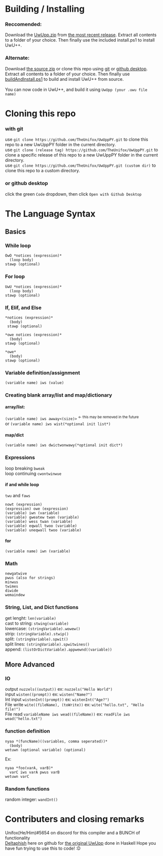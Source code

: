 # Building / Installing #
### Reccomended: ### 
Download the [UwUpp.zip](https://github.com/TheUnifox/UwUppPY/releases/download/v0.1.1/UwUpp.zip) from [the most recent release](https://github.com/TheUnifox/UwUppPY/releases). Extract all contents to a folder of your choice. Then finally use the included install.ps1 to install UwU++. 
### Alternate: ### 
Download [the source zip](https://github.com/TheUnifox/UwUppPY/archive/refs/heads/main.zip) or clone this repo using [git](https://github.com/TheUnifox/UwUppPY/edit/main/ReadMe.md#with-git) or [github desktop](https://github.com/TheUnifox/UwUppPY/edit/main/ReadMe.md#or-github-desktop). Extract all contents to a folder of your choice. Then finally use [buildAndInstall.ps1](/buildAndInstall.ps1) to build and install UwU++ from source.\
\
You can now code in UwU++, and build it using ```UwUpp (your .uwu file name)```

# Cloning this repo #
### with git ###
use `git clone https://github.com/TheUnifox/UwUppPY.git` to clone this repo to a new UwUppPY folder in the current directory.\
use `git clone (release tag) https://github.com/TheUnifox/UwUppPY.git` to clone a specific release of this repo to a new UwUppPY folder in the current directory.\
use `git clone https://github.com/TheUnifox/UwUppPY.git (custom dir)` to clone this repo to a custom directory.
### or github desktop ###
click the green `Code` dropdown, then click `Open with Github Desktop`

# The Language Syntax #
## Basics ##
### While loop ###
```
OwO *notices (expression)*
  (loop body)
stawp (optional)
```
### For loop ###
```
UwU *notices (expression)*
  (loop body)
stawp (optional)
```
### If, Elif, and Else ###
``` 
*notices (expression)*
  (body)
 stawp (optional)
 
*owe notices (expression)*
  (body)
stawp (optional)

*owe*
  (body)
stawp (optional)
```
### Variable definition/assignment ###
`(variable name) iws (value)`
### Creating blank array/list and map/dictionary ###
#### array/list: #### 
`(variable name) iws awway<(size)>` <sup> <- this may be removed in the future </sup>\
or `(variable name) iws wist(*optional init list*)`
#### map/dict ####
`(variable name) iws dwictwonwawy(*optional init dict*)`
### Expressions ###
loop breaking `bweak`\
loop continuing `cwontwinwue`
#### if and while loop ####
`twu` and `faws`
```
nowt (expression)
(expression) owe (expression)
(variable) iwn (variable)
(variable) gweatew twan (variable)
(variable) wess twan (variable)
(variable) eqwall twoo (variable)
(variable) uneqwall twoo (variable)
```
#### for ####
```
(variable name) iwn (variable)
```
### Math ###
```
newgatwive
pwus (also for strings)
minwus
twimes
diwide
wemaindew
```
### String, List, and Dict functions ###
get lenght: `len(variable)`\
cast to string: `stwing(variable)`\
lowercase: `(stringVariable).wowew()`\
strip: `(stringVariable).stwip()`\
split: `(stringVariable).spwit()`\
split lines: `(stringVariable).spwitwines()`\
append: `(listOrDictVariable).appwewnd((variable))`
## More Advanced ##
### IO ###
output `nuzzels((output))` ex: `nuzzels("Hello World")`\
input `wisten((prompt))` ex: `wisten("Name?")`\
Int input `wistenInt((prompt))` ex: `wistenInt("Age?")`\
File write `wite((fileName), (toWrite))` ex: `wite("hello.txt", "Hello file!")`\
File read `variableName iws wead((fileName))` ex: `readFile iws wead("hello.txt")`
### function definition ###
```
nyaa *(funcName)((variables, comma seperated))*
  (body)
wetuwn (optional variable) (optional)
```
Ex:
```
nyaa *foo(varA, varB)*
  varC iws varA pwus varB
wetuwn varC
```
### Random functions ###
random integer: `wandInt()`

# Contributers and closing remarks #
Unifox(He/Him)#5654 on discord for this compiler and a BUNCH of functionality\
[Deltaphish](https://github.com/Deltaphish) here on github for [the original UwUpp](https://github.com/Deltaphish/UwUpp) done in Haskell
Hope you have fun trying to use this to code! :D
